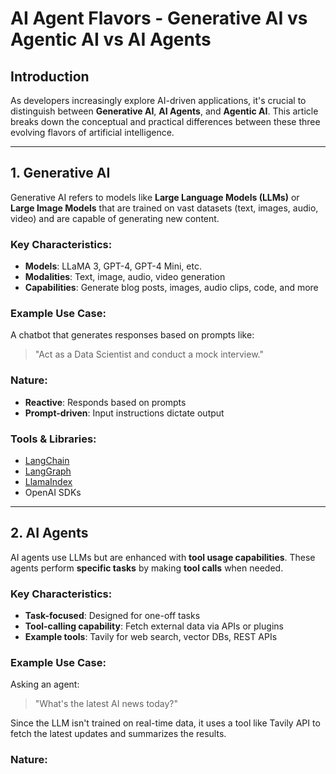 # AI Agent Flavors - Generative AI vs Agentic AI vs AI Agents

## Introduction

As developers increasingly explore AI-driven applications, it's crucial to distinguish between **Generative AI**, **AI Agents**, and **Agentic AI**. This article breaks down the conceptual and practical differences between these three evolving flavors of artificial intelligence.

---

## 1. Generative AI

Generative AI refers to models like **Large Language Models (LLMs)** or **Large Image Models** that are trained on vast datasets (text, images, audio, video) and are capable of generating new content.

### Key Characteristics:

- **Models**: LLaMA 3, GPT-4, GPT-4 Mini, etc.
- **Modalities**: Text, image, audio, video generation
- **Capabilities**: Generate blog posts, images, audio clips, code, and more

### Example Use Case:

A chatbot that generates responses based on prompts like:

> "Act as a Data Scientist and conduct a mock interview."

### Nature:

- **Reactive**: Responds based on prompts
- **Prompt-driven**: Input instructions dictate output

### Tools & Libraries:

- [LangChain](https://www.langchain.com/)
- [LangGraph](https://www.langgraph.dev/)
- [LlamaIndex](https://www.llamaindex.ai/)
- OpenAI SDKs

---

## 2. AI Agents

AI agents use LLMs but are enhanced with **tool usage capabilities**. These agents perform **specific tasks** by making **tool calls** when needed.

### Key Characteristics:

- **Task-focused**: Designed for one-off tasks
- **Tool-calling capability**: Fetch external data via APIs or plugins
- **Example tools**: Tavily for web search, vector DBs, REST APIs

### Example Use Case:

Asking an agent:

> "What's the latest AI news today?"

Since the LLM isn't trained on real-time data, it uses a tool like Tavily API to fetch the latest updates and summarizes the results.

### Nature:
